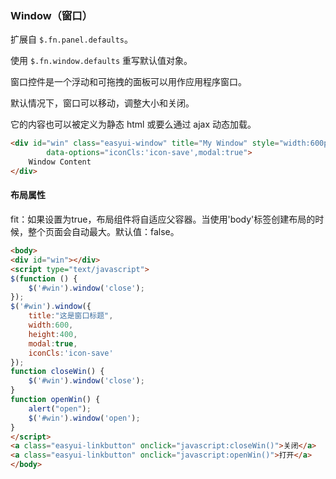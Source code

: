### Window（窗口）

扩展自 `$.fn.panel.defaults`。

使用 `$.fn.window.defaults` 重写默认值对象。

窗口控件是一个浮动和可拖拽的面板可以用作应用程序窗口。

默认情况下，窗口可以移动，调整大小和关闭。

它的内容也可以被定义为静态 html 或要么通过 ajax 动态加载。



~~~html
<div id="win" class="easyui-window" title="My Window" style="width:600px;height:400px"   
        data-options="iconCls:'icon-save',modal:true">   
    Window Content    
</div>  
~~~



#### 布局属性

fit：如果设置为true，布局组件将自适应父容器。当使用'body'标签创建布局的时候，整个页面会自动最大。默认值：false。

 



~~~html
<body>
<div id="win"></div>
<script type="text/javascript">
$(function () {
	$('#win').window('close');
});
$('#win').window({
	title:"这是窗口标题",
    width:600,    
    height:400,    
    modal:true,
    iconCls:'icon-save'
});
function closeWin() {
	$('#win').window('close');
}
function openWin() {
	alert("open");
	$('#win').window('open');
}
</script>
<a class="easyui-linkbutton" onclick="javascript:closeWin()">关闭</a>
<a class="easyui-linkbutton" onclick="javascript:openWin()">打开</a>
</body>
~~~

